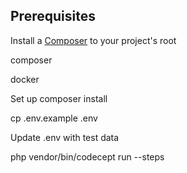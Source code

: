## Prerequisites

Install a [Composer](https://getcomposer.org/) to your project's root





composer

docker

Set up
composer install 

cp .env.example .env

Update .env with test data



php vendor/bin/codecept run --steps